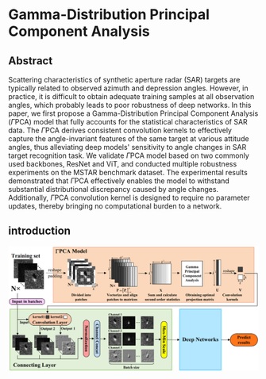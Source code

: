 # Gamma-Distribution Principal Component Analysis
## Abstract
Scattering characteristics of synthetic aperture radar (SAR) targets are typically related to observed azimuth and depression angles. However, in practice, it is difficult to obtain adequate training samples at all observation angles, which probably leads to poor robustness of deep networks. In this paper, we first propose a Gamma-Distribution Principal Component Analysis ($\Gamma$PCA) model that fully accounts for the statistical characteristics of SAR data. The $\Gamma$PCA derives consistent convolution kernels to effectively capture the angle-invariant features of the same target at various attitude angles, thus alleviating deep models' sensitivity to angle changes in SAR target recognition task. We validate $\Gamma$PCA model based on two commonly used backbones, ResNet and ViT, and conducted multiple robustness experiments on the MSTAR benchmark dataset. The experimental results demonstrated that $\Gamma$PCA effectively enables the model to withstand substantial distributional discrepancy caused by angle changes. Additionally, $\Gamma$PCA convolution kernel is designed to require no parameter updates, thereby bringing no computational burden to a network.
## introduction
![img1](https://github.com/ChGrey/Gamma-Distribution-Principal-Component-Analysis/blob/main/img/gpca_model.png)
